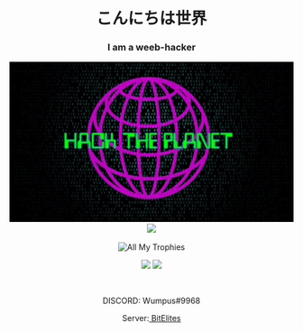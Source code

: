 <h1 align="center">こんにちは世界</h1>
<h3 align="center">
I am a weeb-hacker
</h3>

<p align="center">
<img src="./wp6241355.jpg">
<br>
<img src="https://img.shields.io/github/followers/hackerW1?style=social">
</p>

<p align="center">
  <img src="https://github-profile-trophy.vercel.app/?username=hackerW1&theme=onedark&margin-w=15&margin-h=15&column=7" alt="All My Trophies" />
</p>

<p align="center">
  <img src="https://github-readme-stats.vercel.app/api?username=hackerW1&layout=compact&hide_border=true&t&card_width=150&theme=onedark" height="150rem"/>
  <img src="https://github-readme-stats.vercel.app/api/top-langs/?username=hackerW1&layout=compact&hide_border=true&t&card_width=250&theme=onedark" height="150rem" />
</p>

<br />

<p align="center"> DISCORD: Wumpus#9968</p>
<p align="center"> Server:<a href="https://discord.gg/x24THvNKXT"> BitElites</a> </p>
